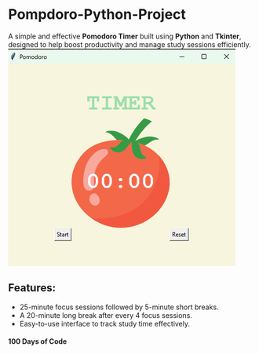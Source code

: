 # Pompdoro-Python-Project
A simple and effective **Pomodoro Timer** built using **Python** and **Tkinter**, designed to help boost productivity and manage study sessions efficiently.
![Example](example.png)
## Features:
- 25-minute focus sessions followed by 5-minute short breaks.
- A 20-minute long break after every 4 focus sessions.
- Easy-to-use interface to track study time effectively.

#### 100 Days of Code
